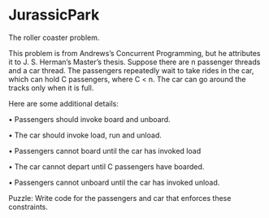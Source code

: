 # JurassicPark
The roller coaster problem.


This problem is from Andrews’s Concurrent Programming, but he attributes
it to J. S. Herman’s Master’s thesis.
Suppose there are n passenger threads and a car thread. The
passengers repeatedly wait to take rides in the car, which can hold
C passengers, where C < n. The car can go around the tracks only
when it is full.


Here are some additional details:


  • Passengers should invoke board and unboard.
  
  • The car should invoke load, run and unload.
  
  • Passengers cannot board until the car has invoked load
  
  • The car cannot depart until C passengers have boarded.
  
  • Passengers cannot unboard until the car has invoked unload.
  
  
  
Puzzle: Write code for the passengers and car that enforces these constraints.
